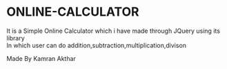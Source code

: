 # ONLINE-CALCULATOR

It is a Simple Online Calculator which i have made through JQuery using its library <br>
In which user can do addition,subtraction,multiplication,divison <br>


Made By Kamran Akthar